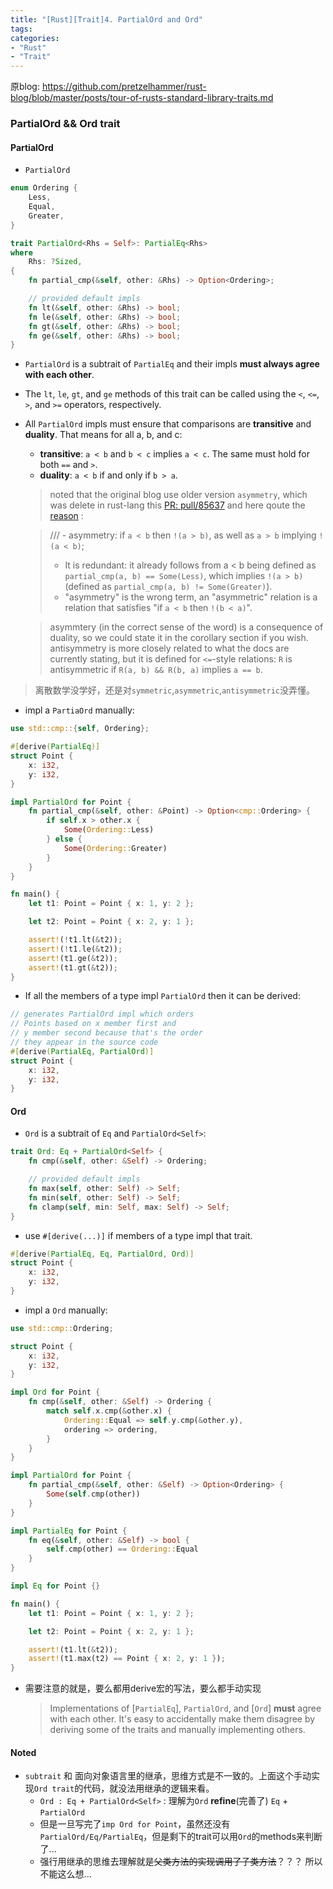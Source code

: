 ```yaml
---
title: "[Rust][Trait]4. PartialOrd and Ord"
tags: 
categories: 
- "Rust"
- "Trait"
---
```


原blog: https://github.com/pretzelhammer/rust-blog/blob/master/posts/tour-of-rusts-standard-library-traits.md
### PartialOrd && Ord trait
#### PartialOrd
* `PartialOrd` 
``` Rust
enum Ordering {
    Less,
    Equal,
    Greater,
}

trait PartialOrd<Rhs = Self>: PartialEq<Rhs> 
where
    Rhs: ?Sized, 
{
    fn partial_cmp(&self, other: &Rhs) -> Option<Ordering>;

    // provided default impls
    fn lt(&self, other: &Rhs) -> bool;
    fn le(&self, other: &Rhs) -> bool;
    fn gt(&self, other: &Rhs) -> bool;
    fn ge(&self, other: &Rhs) -> bool;
}
```
* `PartialOrd` is a subtrait of `PartialEq` and their impls **must always agree with each other**.
* The `lt`, `le`, `gt`, and `ge` methods of this trait can be called using the `<`, `<=`, `>`, and `>=` operators, respectively.
* All `PartialOrd` impls must ensure that comparisons are **transitive** and **duality**. That means for all a, b, and c:
    * **transitive**: `a < b` and `b < c` implies `a < c`. The same must hold for both `==` and `>`.
    * **duality**: `a < b` if and only if `b > a`.
    > noted that the original blog use older version `asymmetry`, which was delete in rust-lang this [PR: pull/85637](https://github.com/rust-lang/rust/pull/85637)
    > and here qoute the [reason](https://github.com/rust-lang/rust/pull/85637/files/1cfc1874b526fd8a681ebfaf64c554077586c8b1) :
    
    > /// - asymmetry: if `a < b` then `!(a > b)`, as well as `a > b` implying `!(a < b)`;
    > * It is redundant: it already follows from a < b being defined as `partial_cmp(a, b) == Some(Less)`, which implies `!(a > b)` (defined as `partial_cmp(a, b) != Some(Greater)`).
    > * "asymmetry" is the wrong term, an "asymmetric" relation is a relation that satisfies "if `a < b` then `!(b < a)`".

    > asymmtery (in the correct sense of the word) is a consequence of duality, so we could state it in the corollary section if you wish. antisymmetry is more closely related to what the docs are currently stating, but it is defined for `<=`-style relations: `R` is antisymmetric if `R(a, b) && R(b, a)` implies `a == b`.

> 离散数学没学好，还是对`symmetric`,`asymmetric`,`antisymmetric`没弄懂。

* impl a `PartiaOrd` manually:
``` Rust
use std::cmp::{self, Ordering};

#[derive(PartialEq)]
struct Point {
    x: i32,
    y: i32,
}

impl PartialOrd for Point {
    fn partial_cmp(&self, other: &Point) -> Option<cmp::Ordering> {
        if self.x > other.x {
            Some(Ordering::Less)
        } else {
            Some(Ordering::Greater)
        }
    }
}

fn main() {
    let t1: Point = Point { x: 1, y: 2 };

    let t2: Point = Point { x: 2, y: 1 };

    assert!(!t1.lt(&t2));
    assert!(!t1.le(&t2));
    assert!(t1.ge(&t2));
    assert!(t1.gt(&t2));
}
```
* If all the members of a type impl `PartialOrd` then it can be derived:
``` Rust
// generates PartialOrd impl which orders
// Points based on x member first and
// y member second because that's the order
// they appear in the source code
#[derive(PartialEq, PartialOrd)]
struct Point {
    x: i32,
    y: i32,
}
```

#### Ord
* `Ord` is a subtrait of `Eq` and `PartialOrd<Self>`:
``` Rust
trait Ord: Eq + PartialOrd<Self> {
    fn cmp(&self, other: &Self) -> Ordering;

    // provided default impls
    fn max(self, other: Self) -> Self;
    fn min(self, other: Self) -> Self;
    fn clamp(self, min: Self, max: Self) -> Self;
}
```
* use `#[derive(...)]` if members of a type impl that trait.
``` Rust
#[derive(PartialEq, Eq, PartialOrd, Ord)]
struct Point {
    x: i32,
    y: i32,
}
```
* impl a `Ord` manually:
``` Rust
use std::cmp::Ordering;

struct Point {
    x: i32,
    y: i32,
}

impl Ord for Point {
    fn cmp(&self, other: &Self) -> Ordering {
        match self.x.cmp(&other.x) {
            Ordering::Equal => self.y.cmp(&other.y),
            ordering => ordering,
        }
    }
}

impl PartialOrd for Point {
    fn partial_cmp(&self, other: &Self) -> Option<Ordering> {
        Some(self.cmp(other))
    }
}

impl PartialEq for Point {
    fn eq(&self, other: &Self) -> bool {
        self.cmp(other) == Ordering::Equal
    }
}

impl Eq for Point {}

fn main() {
    let t1: Point = Point { x: 1, y: 2 };

    let t2: Point = Point { x: 2, y: 1 };

    assert!(t1.lt(&t2));
    assert!(t1.max(t2) == Point { x: 2, y: 1 });
}
```
* 需要注意的就是，要么都用derive宏的写法，要么都手动实现
    > Implementations of [`PartialEq`], `PartialOrd`, and [`Ord`] **must** agree with each other. It's easy to accidentally make them disagree by deriving some of the traits and manually implementing others.

#### Noted
* `subtrait` 和 面向对象语言里的继承，思维方式是不一致的。上面这个手动实现`Ord trait`的代码，就没法用继承的逻辑来看。
    * `Ord : Eq + PartialOrd<Self>` : 理解为`Ord` **refine**(完善了) `Eq` + `PartialOrd`
    * 但是一旦写完了`imp Ord for Point`，虽然还没有`PartialOrd/Eq/PartialEq`，但是剩下的trait可以用`Ord`的methods来判断了...
    * 强行用继承的思维去理解就是~~父类方法的实现调用了子类方法~~？？？ 所以不能这么想...